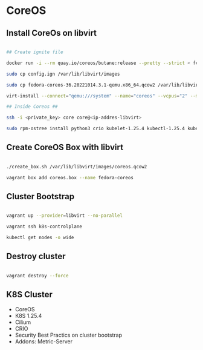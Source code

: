 # CoreOS

## Install CoreOs on libvirt

```bash

## Create ignite file

docker run -i --rm quay.io/coreos/butane:release --pretty --strict < fcos.bu.yml > config.ign

sudo cp config.ign /var/lib/libvirt/images

sudo cp fedora-coreos-36.20221014.3.1-qemu.x86_64.qcow2 /var/lib/libvirt/images/ 

virt-install --connect="qemu:///system" --name="coreos" --vcpus="2" --memory="4096" --os-variant="fedora-coreos-stable" --os-type=linux --import --graphics=none --disk="size=10,backing_store=/var/lib/libvirt/images/fedora-coreos-36.20221014.3.1-qemu.x86_64.qcow2" --network bridge=virbr0 --qemu-commandline="-fw_cfg name=opt/com.coreos/config,file=/var/lib/libvirt/images/config.ign"

## Inside Coreos ##

ssh -i <private_key> core core@<ip-addres-libvirt>

sudo rpm-ostree install python3 crio kubelet-1.25.4 kubectl-1.25.4 kubeadm-1.25.4

```

## Create CoreOS Box with libvirt

```bash

./create_box.sh /var/lib/libvirt/images/coreos.qcow2

vagrant box add coreos.box --name fedora-coreos

```

## Cluster Bootstrap

```bash

vagrant up --provider=libvirt --no-parallel

vagrant ssh k8s-controlplane

kubectl get nodes -o wide

```

## Destroy cluster

```bash

vagrant destroy --force

```

## K8S Cluster

- CoreOS
- K8S 1.25.4
- Cilium
- CRIO
- Security Best Practics on cluster bootstrap
- Addons: Metric-Server